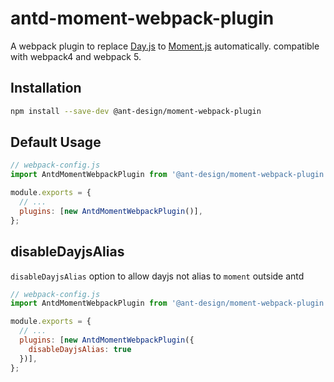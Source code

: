 # antd-moment-webpack-plugin

A webpack plugin to replace [Day.js](https://day.js.org/) to [Moment.js](http://momentjs.com/) automatically. compatible with webpack4 and webpack 5.


## Installation
```bash
npm install --save-dev @ant-design/moment-webpack-plugin
```

## Default Usage
```js
// webpack-config.js
import AntdMomentWebpackPlugin from '@ant-design/moment-webpack-plugin';

module.exports = {
  // ...
  plugins: [new AntdMomentWebpackPlugin()],
};
```

## disableDayjsAlias
`disableDayjsAlias` option to allow dayjs not alias to `moment` outside antd
```js
// webpack-config.js
import AntdMomentWebpackPlugin from '@ant-design/moment-webpack-plugin';

module.exports = {
  // ...
  plugins: [new AntdMomentWebpackPlugin({
    disableDayjsAlias: true
  })],
};
```
